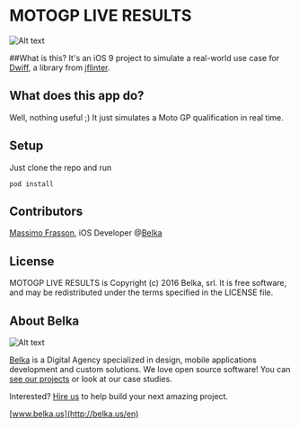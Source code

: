 # MOTOGP LIVE RESULTS
![Alt text](http://s16.postimg.org/mc94tu239/Logo.png)

##What is this?
It's an iOS 9 project to simulate a real-world use case for [Dwiff](https://github.com/jflinter/Dwifft), a library from [jflinter](https://github.com/jflinter).

## What does this app do?
Well, nothing useful ;) It just simulates a Moto GP qualification in real time.

## Setup
Just clone the repo and run
```
pod install
```

## Contributors
[Massimo Frasson](https://github.com/MaxFrax), iOS Developer @[Belka](https://github.com/BelkaLab)

## License
MOTOGP LIVE RESULTS is Copyright (c) 2016 Belka, srl. It is free software, and may be redistributed under the terms specified in the LICENSE file.  

## About Belka
![Alt text](http://s2.postimg.org/rcjk3hf5x/logo_rosso.jpg)

[Belka](http://belka.us/en) is a Digital Agency specialized in design, mobile applications development and custom solutions.
We love open source software! You can [see our projects](http://belka.us/en/portfolio/) or look at our case studies.

Interested? [Hire us](http://belka.us/en/contacts/) to help build your next amazing project. 

[www.belka.us](http://belka.us/en)
